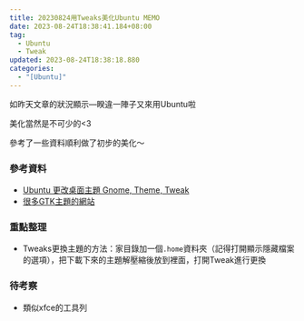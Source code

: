 ```yaml
---
title: 20230824用Tweaks美化Ubuntu MEMO
date: 2023-08-24T18:38:41.184+08:00
tag:
  - Ubuntu
  - Tweak
updated: 2023-08-24T18:38:18.880
categories:
  - "[Ubuntu]"
---
```

如昨天文章的狀況顯示—睽違一陣子又來用Ubuntu啦

美化當然是不可少的<3

參考了一些資料順利做了初步的美化～

### 參考資料

- [Ubuntu 更改桌面主題 Gnome, Theme, Tweak]([https://ubuntu1804.blogspot.com/2019/06/ubuntu-gnome-theme-tweak.html](https://ubuntu1804.blogspot.com/2019/06/ubuntu-gnome-theme-tweak.html))
- [很多GTK主題的網站]([https://www.pling.com/p/1309218/](https://www.pling.com/p/1309218/))

### 重點整理

- Tweaks更換主題的方法：家目錄加一個`.home`資料夾（記得打開顯示隱藏檔案的選項），把下載下來的主題解壓縮後放到裡面，打開Tweak進行更換

### 待考察

- 類似xfce的工具列




